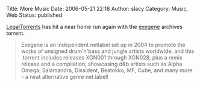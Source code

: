 Title: More Music
Date: 2006-05-21 22:18
Author: slacy
Category: Music, Web
Status: published

[LegalTorrents](http://legaltorrents.com) has hit a near home run again
with the [exegene](http://exegene.com) archives torrent.

> Exegene is an independent netlabel set up in 2004 to promote the works
> of unsigned drum'n'bass and jungle artists worldwide, and this
> .torrent includes releases XGN001 through XGN028, plus a remix release
> and a compilation, showcasing d&b artists such as Alpha Omega,
> Salamandra, Dissident, Beatokko, MF, Cube, and many more - a neat
> alternative genre net.label!
